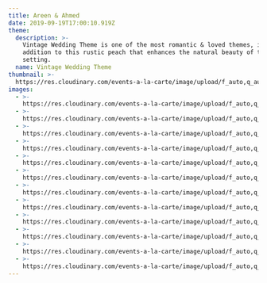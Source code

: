 ```yaml
---
title: Areen & Ahmed
date: 2019-09-19T17:00:10.919Z
theme:
  description: >-
    Vintage Wedding Theme is one of the most romantic & loved themes, in
    addition to this rustic peach that enhances the natural beauty of the
    setting.
  name: Vintage Wedding Theme
thumbnail: >-
  https://res.cloudinary.com/events-a-la-carte/image/upload/f_auto,q_auto/v1575323076/nhrgmtnk910npyvq55wf.jpg
images:
  - >-
    https://res.cloudinary.com/events-a-la-carte/image/upload/f_auto,q_auto/v1575323076/nhrgmtnk910npyvq55wf.jpg
  - >-
    https://res.cloudinary.com/events-a-la-carte/image/upload/f_auto,q_auto/v1575322912/n3njvfnyqoy6ihdzu2qk.jpg
  - >-
    https://res.cloudinary.com/events-a-la-carte/image/upload/f_auto,q_auto/v1575322711/nkvyatfuwfrkuvfhoyx7.jpg
  - >-
    https://res.cloudinary.com/events-a-la-carte/image/upload/f_auto,q_auto/v1575322350/nhckbrgdgibnpka1t8b4.jpg
  - >-
    https://res.cloudinary.com/events-a-la-carte/image/upload/f_auto,q_auto/v1575321975/m2xtyic6x8tphawbqris.jpg
  - >-
    https://res.cloudinary.com/events-a-la-carte/image/upload/f_auto,q_auto/v1575322004/wcqupxgojdw6oaqob0kr.jpg
  - >-
    https://res.cloudinary.com/events-a-la-carte/image/upload/f_auto,q_auto/v1575322017/zu5whwkxhiwi5zrun5b2.jpg
  - >-
    https://res.cloudinary.com/events-a-la-carte/image/upload/f_auto,q_auto/v1575322240/vlxusxfwrrzf873uutd8.jpg
  - >-
    https://res.cloudinary.com/events-a-la-carte/image/upload/f_auto,q_auto/v1575321826/d5jinuiwsnato4a5274j.jpg
  - >-
    https://res.cloudinary.com/events-a-la-carte/image/upload/f_auto,q_auto/v1575321526/xcm9zdxycdiwpl8fdzss.jpg
  - >-
    https://res.cloudinary.com/events-a-la-carte/image/upload/f_auto,q_auto/v1575321592/xv4f9dvmuwfwcverkvfy.jpg
  - >-
    https://res.cloudinary.com/events-a-la-carte/image/upload/f_auto,q_auto/v1575321427/watze99xeiafvuwdzvk7.jpg
---
```


